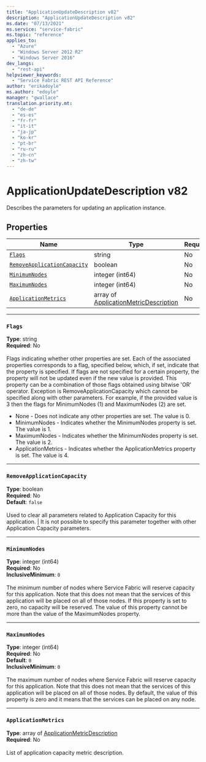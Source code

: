 ```yaml
---
title: "ApplicationUpdateDescription v82"
description: "ApplicationUpdateDescription v82"
ms.date: "07/13/2021"
ms.service: "service-fabric"
ms.topic: "reference"
applies_to: 
  - "Azure"
  - "Windows Server 2012 R2"
  - "Windows Server 2016"
dev_langs: 
  - "rest-api"
helpviewer_keywords: 
  - "Service Fabric REST API Reference"
author: "erikadoyle"
ms.author: "edoyle"
manager: "gwallace"
translation.priority.mt: 
  - "de-de"
  - "es-es"
  - "fr-fr"
  - "it-it"
  - "ja-jp"
  - "ko-kr"
  - "pt-br"
  - "ru-ru"
  - "zh-cn"
  - "zh-tw"
---
```

# ApplicationUpdateDescription v82

Describes the parameters for updating an application instance.

## Properties
| Name | Type | Required |
| --- | --- | --- |
| [`Flags`](#flags) | string | No |
| [`RemoveApplicationCapacity`](#removeapplicationcapacity) | boolean | No |
| [`MinimumNodes`](#minimumnodes) | integer (int64) | No |
| [`MaximumNodes`](#maximumnodes) | integer (int64) | No |
| [`ApplicationMetrics`](#applicationmetrics) | array of [ApplicationMetricDescription](sfclient-v82-model-applicationmetricdescription.md) | No |

____
### `Flags`
__Type__: string <br/>
__Required__: No<br/>
<br/>
Flags indicating whether other properties are set. Each of the associated properties corresponds to a flag, specified below, which, if set, indicate that the property is specified.
If flags are not specified for a certain property, the property will not be updated even if the new value is provided.
This property can be a combination of those flags obtained using bitwise 'OR' operator. Exception is RemoveApplicationCapacity which cannot be specified along with other parameters.
For example, if the provided value is 3 then the flags for MinimumNodes (1) and MaximumNodes (2) are set.

- None - Does not indicate any other properties are set. The value is 0.
- MinimumNodes - Indicates whether the MinimumNodes property is set. The value is 1.
- MaximumNodes - Indicates whether the MinimumNodes property is set. The value is  2.
- ApplicationMetrics - Indicates whether the ApplicationMetrics property is set. The value is 4.


____
### `RemoveApplicationCapacity`
__Type__: boolean <br/>
__Required__: No<br/>
__Default__: `false` <br/>
<br/>
Used to clear all parameters related to Application Capacity for this application. |
It is not possible to specify this parameter together with other Application Capacity parameters.


____
### `MinimumNodes`
__Type__: integer (int64) <br/>
__Required__: No<br/>
__InclusiveMinimum__: `0` <br/>
<br/>
The minimum number of nodes where Service Fabric will reserve capacity for this application. Note that this does not mean that the services of this application will be placed on all of those nodes. If this property is set to zero, no capacity will be reserved. The value of this property cannot be more than the value of the MaximumNodes property.

____
### `MaximumNodes`
__Type__: integer (int64) <br/>
__Required__: No<br/>
__Default__: `0` <br/>
__InclusiveMinimum__: `0` <br/>
<br/>
The maximum number of nodes where Service Fabric will reserve capacity for this application. Note that this does not mean that the services of this application will be placed on all of those nodes. By default, the value of this property is zero and it means that the services can be placed on any node.

____
### `ApplicationMetrics`
__Type__: array of [ApplicationMetricDescription](sfclient-v82-model-applicationmetricdescription.md) <br/>
__Required__: No<br/>
<br/>
List of application capacity metric description.

